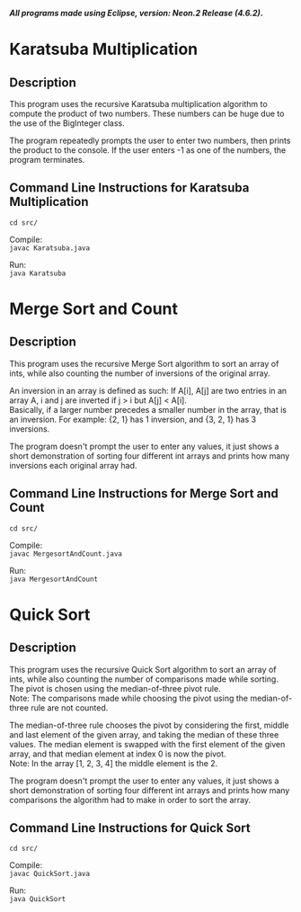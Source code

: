 ***All programs made using Eclipse, version: Neon.2 Release (4.6.2)*.**

# Karatsuba Multiplication
## Description
This program uses the recursive Karatsuba multiplication algorithm to compute the product of two numbers. These numbers can be huge due to the use of the BigInteger class. 

The program repeatedly prompts the user to enter two numbers, then prints the product to the console. 
If the user enters -1 as one of the numbers, the program terminates.

## Command Line Instructions for Karatsuba Multiplication

`cd src/`

Compile:  
`javac Karatsuba.java`

Run:  
`java Karatsuba`  
  
  
   
# Merge Sort and Count
## Description
This program uses the recursive Merge Sort algorithm to sort an array of ints, while also counting the number of inversions of the original array.  

An inversion in an array is defined as such: If A[i], A[j] are two entries in an array A,  i and j are inverted if j > i but A[j] < A[i].  
Basically, if a larger number precedes a smaller number in the array, that is an inversion.
For example: {2, 1} has 1 inversion, and {3, 2, 1} has 3 inversions. 

The program doesn't prompt the user to enter any values, it just shows
a short demonstration of sorting four different int arrays and prints how many inversions each original array had.

## Command Line Instructions for Merge Sort and Count

`cd src/`

Compile:  
`javac MergesortAndCount.java`  

Run:  
`java MergesortAndCount`  




# Quick Sort
## Description
This program uses the recursive Quick Sort algorithm to sort an array of ints, while also counting the number of comparisons made while sorting. The pivot is chosen using the median-of-three pivot rule.  
Note: The comparisons made while choosing the pivot using the median-of-three rule are not counted.  

The median-of-three rule chooses the pivot by considering the first, middle and last element of the given array, and taking the median of these three values. The median element is swapped with the first element of the given array, and that median element at index 0 is now the pivot.  
Note: In the array [1, 2, 3, 4] the middle element is the 2.  

The program doesn't prompt the user to enter any values, it just shows
a short demonstration of sorting four different int arrays and prints how many comparisons the algorithm had to make in order to sort the array.  

## Command Line Instructions for Quick Sort

`cd src/`

Compile:  
`javac QuickSort.java`  

Run:  
`java QuickSort` 





